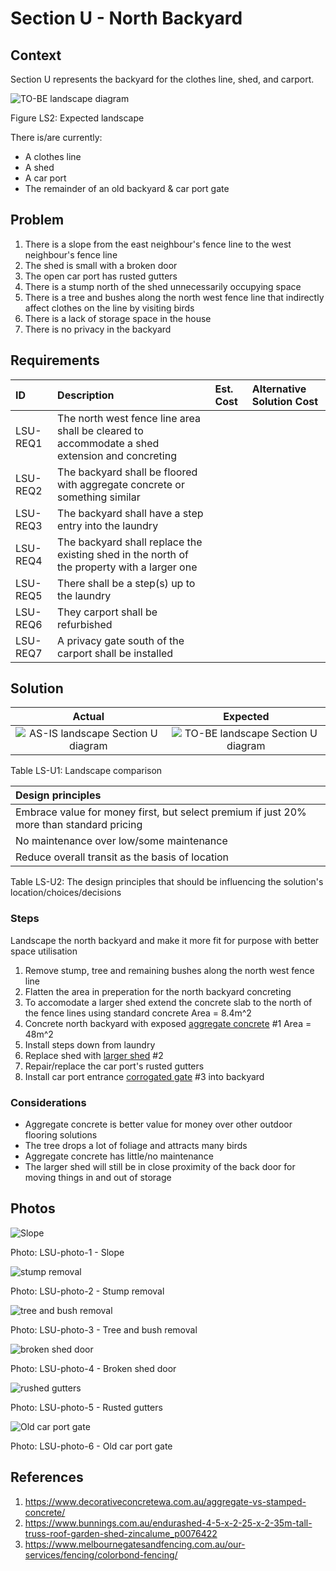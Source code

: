 # Section U - North Backyard

## Context

Section U represents the backyard for the clothes line, shed, and carport.

![TO-BE landscape diagram](Landscape-TO-BE.svg)

Figure LS2: Expected landscape

There is/are currently:
* A clothes line
* A shed
* A car port
* The remainder of an old backyard & car port gate


## Problem
1. There is a slope from the east neighbour's fence line to the west neighbour's fence line
2. The shed is small with a broken door
3. The open car port has rusted gutters 
4. There is a stump north of the shed unnecessarily occupying space
5. There is a tree and bushes along the north west fence line that indirectly affect clothes on the line by visiting birds
6. There is a lack of storage space in the house
7. There is no privacy in the backyard


## Requirements

|ID|Description|Est. Cost|Alternative Solution Cost|
|:---|:---|:---|:---|
|LSU-REQ1|The north west fence line area shall be cleared to accommodate a shed extension and concreting|||
|LSU-REQ2|The backyard shall be floored with aggregate concrete or something similar|||
|LSU-REQ3|The backyard shall have a step entry into the laundry|||
|LSU-REQ4|The backyard shall replace the existing shed in the north of the property with a larger one|||
|LSU-REQ5|There shall be a step(s) up to the  laundry|||
|LSU-REQ6|They carport shall be refurbished|||
|LSU-REQ7|A privacy gate south of the carport shall be installed|||


## Solution

|Actual|Expected|
|:---:|:---:|
|![AS-IS landscape Section U diagram](Landscape-AS-IS-section-U.svg)|![TO-BE landscape Section U diagram](Landscape-TO-BE-section-U.svg)|

Table LS-U1: Landscape comparison

|Design principles|
|:---|
|Embrace value for money first, but select premium if just 20% more than standard pricing|
|No maintenance over low/some maintenance|
|Reduce overall transit as the basis of location|

Table LS-U2: The design principles that should be influencing the solution's location/choices/decisions

### Steps

Landscape the north backyard and make it more fit for purpose with better space utilisation
1. Remove stump, tree and remaining bushes along the north west fence line
2. Flatten the area in preperation for the north backyard concreting
3. To accomodate a larger shed extend the concrete slab to the north of the fence lines using standard concrete Area = 8.4m^2
4. Concrete north backyard with exposed [aggregate concrete](#References) #1 Area = 48m^2
5. Install steps down from laundry
6. Replace shed with [larger shed](#References) #2
7. Repair/replace the car port's rusted gutters
8. Install car port entrance [corrogated gate](#References) #3 into backyard


### Considerations

* Aggregate concrete is better value for money over other outdoor flooring solutions
* The tree drops a lot of foliage and attracts many birds
* Aggregate concrete has little/no maintenance 
* The larger shed will still be in close proximity of the back door for moving things in and out of storage


## Photos

![Slope](./photos/IMG_20201016_124645094_HDR.jpg)

Photo: LSU-photo-1 - Slope


![stump removal](./photos/IMG_20201010_144533366_HDR.jpg)

Photo: LSU-photo-2 - Stump removal


![tree and bush removal](./photos/IMG_20201010_144615697_HDR.jpg)

Photo: LSU-photo-3 - Tree and bush removal


![broken shed door](./photos/IMG_20201010_144704616.jpg)

Photo: LSU-photo-4 - Broken shed door


![rushed gutters](./photos/IMG_20201010_144728905.jpg)

Photo: LSU-photo-5 - Rusted gutters


![Old car port gate](./photos/IMG_20201016_124727917.jpg)

Photo: LSU-photo-6 - Old car port gate


## References

1. https://www.decorativeconcretewa.com.au/aggregate-vs-stamped-concrete/
2. https://www.bunnings.com.au/endurashed-4-5-x-2-25-x-2-35m-tall-truss-roof-garden-shed-zincalume_p0076422
3. https://www.melbournegatesandfencing.com.au/our-services/fencing/colorbond-fencing/